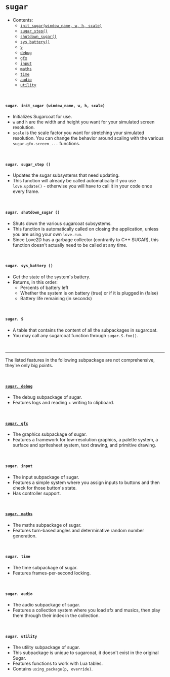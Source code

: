 # `sugar`

- Contents:
  - [`init_sugar(window_name, w, h, scale)`](#sugar-init_sugar-window_name-w-h-scale)
  - [`sugar_step()`](#sugar-sugar_step-)
  - [`shutdown_sugar()`](#sugar-shutdown_sugar-)
  - [`sys_battery()`](#sugar-sys_battery-)
  - [`S`](#sugar-S)
  - [`debug`](#sugar-debug)
  - [`gfx`](#sugar-gfx)
  - [`input`](#sugar-input)
  - [`maths`](#sugar-maths)
  - [`time`](#sugar-time)
  - [`audio`](#sugar-audio)
  - [`utility`](#sugar-utility)
  
&#8202;

#### `sugar. init_sugar (window_name, w, h, scale)`
- Initializes Sugarcoat for use.
- `w` and `h` are the width and height you want for your simulated screen resolution.
- `scale` is the scale factor you want for stretching your simulated resolution. You can change the behavior around scaling with the various `sugar.gfx.screen_...` functions.

&#8202;

#### `sugar. sugar_step ()`
- Updates the sugar subsystems that need updating.
- This function will already be called automatically if you use `love.update()` - otherwise you will have to call it in your code once every frame.

&#8202;

#### `sugar. shutdown_sugar ()`
- Shuts down the various sugarcoat subsystems.
- This function is automatically called on closing the application, unless you are using your own `love.run`.
- Since Love2D has a garbage collector (contrarily to C++ SUGAR), this function doesn't actually need to be called at any time.

&#8202;

#### `sugar. sys_battery ()`
- Get the state of the system's battery.
- Returns, in this order:
  - Percents of battery left
  - Whether the system is on battery (true) or if it is plugged in (false)
  - Battery life remaining (in seconds)

&#8202;

#### `sugar. S`
- A table that contains the content of all the subpackages in sugarcoat.
- You may call any sugarcoat function through `sugar.S.foo()`.

&#8202;

---

The listed features in the following subpackage are not comprehensive, they're only big points.

&#8202;

#### [`sugar. debug`](/doc/debug.md#sugar-debug)
- The debug subpackage of sugar.
- Features logs and reading + writing to clipboard.

&#8202;

#### [`sugar. gfx`](/doc/gfx.md#sugar-gfx)
- The graphics subpackage of sugar.
- Features a framework for low-resolution graphics, a palette system, a surface and spritesheet system, text drawing, and primitive drawing.

&#8202;

#### `sugar. input`
- The input subpackage of sugar.
- Features a simple system where you assign inputs to buttons and then check for those button's state.
- Has controller support.

&#8202;

#### [`sugar. maths`](/doc/maths.md#sugar-maths)
- The maths subpackage of sugar.
- Features turn-based angles and determinative random number generation.

&#8202;

#### `sugar. time`
- The time subpackage of sugar.
- Features frames-per-second locking.

&#8202;

#### `sugar. audio`
- The audio subpackage of sugar.
- Features a collection system where you load sfx and musics, then play them through their index in the collection.

&#8202;

#### `sugar. utility`
- The utility subpackage of sugar.
- This subpackage is unique to sugarcoat, it doesn't exist in the original Sugar.
- Features functions to work with Lua tables.
- Contains `using_package(p, override)`.
